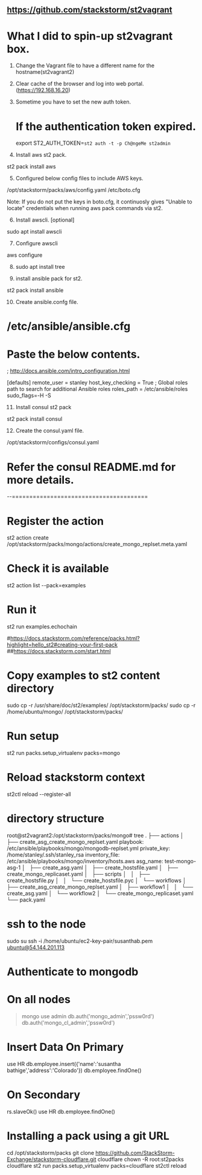 
## https://github.com/stackstorm/st2vagrant
# What I did to spin-up st2vagrant box. 

1. Change the Vagrant file to have a different name for the hostname(st2vagrant2)

2. Clear cache of the browser and log into web portal. (https://192.168.16.20)

3. Sometime you have to set the new auth token. 
    # If the authentication token expired. 
    export ST2_AUTH_TOKEN=`st2 auth -t -p Ch@ngeMe st2admin`

4. Install aws st2 pack.

st2 pack install aws

5. Configured below config files to include AWS keys. 

/opt/stackstorm/packs/aws/config.yaml
/etc/boto.cfg

Note: If you do not put the keys in boto.cfg, it continuosly gives "Unable to locate" credentials when running aws pack commands via st2.

6. Install awscli. [optional]

sudo apt install awscli

7. Configure awscli

aws configure

8. sudo apt install tree

9. install ansible pack for st2.

st2 pack install ansible

10. Create ansible.confg file. 

# /etc/ansible/ansible.cfg
# Paste the below contents. 

; http://docs.ansible.com/intro_configuration.html

[defaults]
remote_user = stanley
host_key_checking = True
; Global roles path to search for additional Ansible roles
roles_path = /etc/ansible/roles
sudo_flags=-H -S

11. Install consul st2 pack

st2 pack install consul

12. Create the consul.yaml file. 

/opt/stackstorm/configs/consul.yaml

# Refer the consul README.md for more details. 




--=======================================

# Register the action
st2 action create /opt/stackstorm/packs/mongo/actions/create_mongo_replset.meta.yaml
# Check it is available
st2 action list --pack=examples
# Run it
st2 run examples.echochain


#https://docs.stackstorm.com/reference/packs.html?highlight=hello_st2#creating-your-first-pack
##https://docs.stackstorm.com/start.html
# Copy examples to st2 content directory
sudo cp -r /usr/share/doc/st2/examples/ /opt/stackstorm/packs/
sudo cp -r /home/ubuntu/mongo/ /opt/stackstorm/packs/

# Run setup
st2 run packs.setup_virtualenv packs=mongo

# Reload stackstorm context
st2ctl reload --register-all


# directory structure
root@st2vagrant2:/opt/stackstorm/packs/mongo# tree
.
├── actions
│   ├── create_asg_create_mongo_replset.yaml
            playbook: /etc/ansible/playbooks/mongo/mongodb-replset.yml
            private_key: /home/stanley/.ssh/stanley_rsa
            inventory_file: /etc/ansible/playbooks/mongo/inventory/hosts.aws
            asg_name: test-mongo-asg-1
│   ├── create_asg.yaml
│   ├── create_hostsfile.yaml
│   ├── create_mongo_replicaset.yaml
│   ├── scripts
│   │   ├── create_hostsfile.py
│   │   └── create_hostsfile.pyc
│   └── workflows
│       ├── create_asg_create_mongo_replset.yaml
│       ├── workflow1
│       │   └── create_asg.yaml
│       └── workflow2
│           └── create_mongo_replicaset.yaml
└── pack.yaml


# ssh to the node
sudo su
ssh -i /home/ubuntu/ec2-key-pair/susanthab.pem ubuntu@54.144.201.113


# Authenticate to mongodb
# On all nodes
> mongo
use admin
db.auth('mongo_admin','pssw0rd')
db.auth('mongo_cl_admin','pssw0rd')

# Insert Data On Primary
use HR
db.employee.insert({'name':'susantha bathige','address':'Colorado'})
db.employee.findOne()

# On Secondary
rs.slaveOk()
use HR
db.employee.findOne()

# Installing a pack using a git URL

cd /opt/stackstorm/packs
git clone https://github.com/StackStorm-Exchange/stackstorm-cloudflare.git cloudflare
chown -R root:st2packs cloudflare
st2 run packs.setup_virtualenv packs=cloudflare
st2ctl reload
